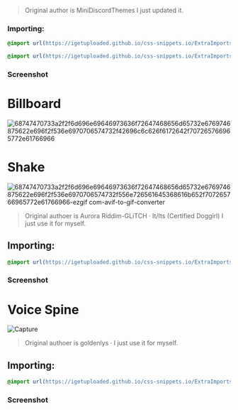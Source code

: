 > Original author is MiniDiscordThemes I just updated it.

### Importing:
```css
@import url(https://igetuploaded.github.io/css-snippets.io/ExtraImports/billboard.css);
```

```css
@import url(https://igetuploaded.github.io/css-snippets.io/ExtraImports/shake.css);
```

### Screenshot
# Billboard
![68747470733a2f2f6d696e69646973636f72647468656d65732e6769746875622e696f2f536e6970706574732f42696c6c626f6172642f707265766965772e61766966](https://github.com/user-attachments/assets/0147b9c4-973e-4263-b21b-f632cefba93a)


# Shake
![68747470733a2f2f6d696e69646973636f72647468656d65732e6769746875622e696f2f536e6970706574732f556e726561645368616b652f707265766965772e61766966-ezgif com-avif-to-gif-converter](https://github.com/user-attachments/assets/ea27a211-c9fe-4f5d-89e9-f37785231e0f)




> Original authoer is Aurora Riddim-GLiTCH · It/Its (Certified Doggirl) I just use it for myself.

## Importing:
```css
@import url(https://igetuploaded.github.io/css-snippets.io/ExtraImports/VoiceSpine.css);
```


### Screenshot
# Voice Spine
![Capture](https://github.com/user-attachments/assets/db0d6a4e-2aa8-4280-bfe7-1af28cda2d3b)




> Original authoer is goldenlys · I just use it for myself.

## Importing:
```css
@import url(https://igetuploaded.github.io/css-snippets.io/ExtraImports/HoverUser.css);
```

### Screenshot

